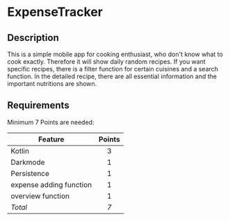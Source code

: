 # ExpenseTracker

## Description
This is a simple mobile app for cooking enthusiast, who don't know what to cook exactly.
Therefore it will show daily random recipes. If you want specific recipes, there is a filter function for certain cuisines and a search function. 
In the detailed recipe, there are all essential information and the important nutritions are shown.



## Requirements
Minimum 7 Points are needed:


| Feature  | Points |
| ------------- |:-------------:|
| Kotlin     | 3     |
| Darkmode | 1     |
| Persistence  | 1     |
| expense adding function     | 1    |
| overview function    | 1    |
| *Total*     | *7*  |

